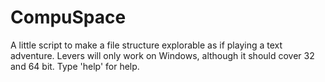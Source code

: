 CompuSpace
==========

A little script to make a file structure explorable as if playing a text adventure.
Levers will only work on Windows, although it should cover 32 and 64 bit.
Type 'help' for help.
